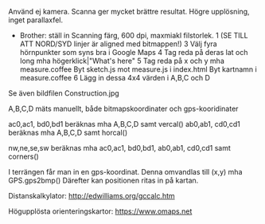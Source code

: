 Använd ej kamera. Scanna ger mycket brättre resultat. Högre upplösning, inget parallaxfel.
* Brother: ställ in Scanning färg, 600 dpi, maxmiakl filstorlek.
1 (SE TILL ATT NORD/SYD linjer är aligned med bitmappen!)
3 Välj fyra hörnpunkter som syns bra i Google Maps
4 Tag reda på deras lat och long mha högerklick|"What's here"
5 Tag reda på x och y mha measure.coffee
  Byt sketch.js mot measure.js i index.html
  Byt kartnamn i measure.coffee
6 Lägg in dessa 4x4 värden i A,B,C och D

Se även bildfilen Construction.jpg

A,B,C,D mäts manuellt, både bitmapskoordinater och gps-kooridinater

ac0,ac1, bd0,bd1 beräknas mha A,B,C,D samt vercal()
ab0,ab1, cd0,cd1 beräknas mha A,B,C,D samt horcal()

nw,ne,se,sw beräknas mha ac0,ac1, bd0,bd1, ab0,ab1, cd0,cd1 samt corners()

I terrängen får man in en gps-koordinat.
Denna omvandlas till (x,y) mha GPS.gps2bmp()
Därefter kan positionen ritas in på kartan.

Distanskalkylator: http://edwilliams.org/gccalc.htm

Högupplösta orienteringskartor: https://www.omaps.net